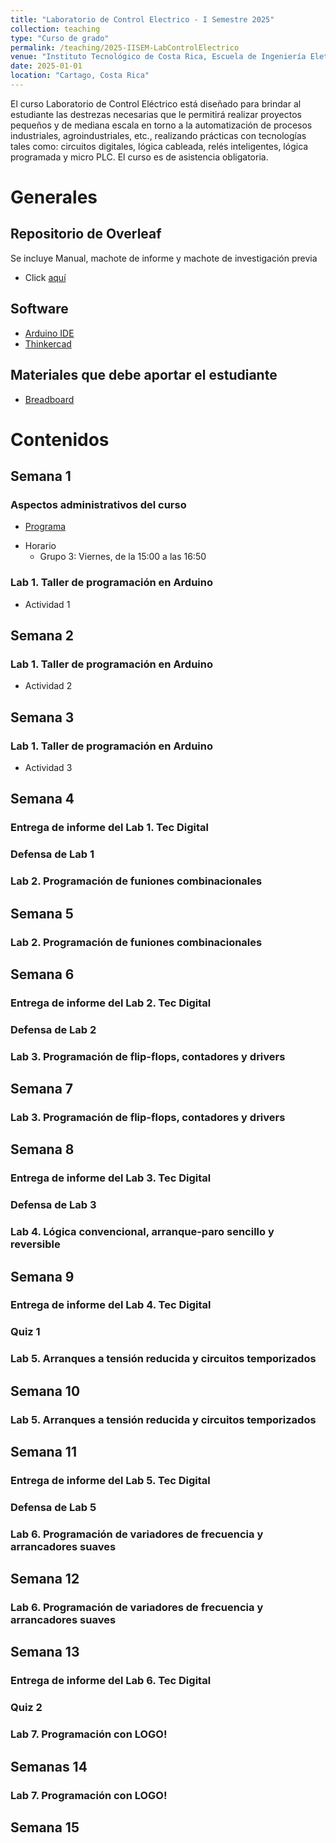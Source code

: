 ```yaml
---
title: "Laboratorio de Control Electrico - I Semestre 2025"
collection: teaching
type: "Curso de grado"
permalink: /teaching/2025-IISEM-LabControlElectrico
venue: "Instituto Tecnológico de Costa Rica, Escuela de Ingeniería Eletromecánica"
date: 2025-01-01
location: "Cartago, Costa Rica"
---
```

El curso Laboratorio de Control Eléctrico está diseñado para brindar al estudiante las destrezas necesarias que le permitirá realizar proyectos pequeños y de mediana escala en torno a la automatización de procesos industriales, agroindustriales, etc., realizando prácticas con tecnologías tales como: circuitos digitales, lógica cableada, relés inteligentes, lógica programada y micro PLC. El curso es de asistencia obligatoria.

# Generales
## Repositorio de Overleaf
Se incluye Manual, machote de informe y machote de investigación previa
* Click [aquí](https://www.overleaf.com/read/sknrshwwcpgz#8e8c36)

## Software
* [Arduino IDE](https://www.arduino.cc/en/software)
* [Thinkercad](https://www.tinkercad.com/dashboard)


## Materiales que debe aportar el estudiante
* [Breadboard](https://www.microjpm.com/products/mb-102-breadboard-830-pts/)

# Contenidos

## Semana 1
### Aspectos administrativos del curso
* [Programa](https://estudianteccr-my.sharepoint.com/:b:/g/personal/prof_juan_rojas_estudiantec_cr/Eb41xze1amRCgrhqhIhoMtABA6y_n7FPPxhSTDiZEun4HA?e=r61bSy)

[//]: #(*[Cronograma](https://estudianteccr-my.sharepoint.com/:b:/g/personal/prof_juan_rojas_estudiantec_cr/EcR9EazOKlVKi6UjezfMHQ4BWBKMp9B0p2lxswi2pfOO5Q?e=kJBaEi))
* Horario 
   * Grupo 3: Viernes, de la 15:00 a las 16:50

### Lab 1. Taller de programación en Arduino
* Actividad 1

## Semana 2

### Lab 1. Taller de programación en Arduino
* Actividad 2

## Semana 3

### Lab 1. Taller de programación en Arduino
* Actividad 3

## Semana 4

### Entrega de informe del Lab 1. Tec Digital

### Defensa de Lab 1

### Lab 2. Programación de funiones combinacionales

## Semana 5

### Lab 2. Programación de funiones combinacionales

## Semana 6
### Entrega de informe del Lab 2. Tec Digital

### Defensa de Lab 2

### Lab 3. Programación de flip-flops, contadores y drivers

## Semana 7

### Lab 3. Programación de flip-flops, contadores y drivers

## Semana 8

### Entrega de informe del Lab 3. Tec Digital

### Defensa de Lab 3

###  Lab 4. Lógica convencional, arranque-paro sencillo y reversible

## Semana 9

### Entrega de informe del Lab 4. Tec Digital

### Quiz 1

###  Lab 5. Arranques a tensión reducida y circuitos temporizados

## Semana 10

###  Lab 5. Arranques a tensión reducida y circuitos temporizados

## Semana 11
### Entrega de informe del Lab 5. Tec Digital

### Defensa de Lab 5

### Lab 6. Programación de variadores de frecuencia y arrancadores suaves 

## Semana 12

### Lab 6. Programación de variadores de frecuencia y arrancadores suaves 

## Semana 13

### Entrega de informe del Lab 6. Tec Digital

### Quiz 2

### Lab 7. Programación con LOGO! 

## Semanas 14

### Lab 7. Programación con LOGO! 

## Semana 15